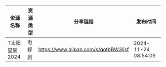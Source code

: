 | 资源名称      | 资源类型 | 分享链接                                 | 发布时间                |
| --------- | ---- | ------------------------------------ | ------------------- |
| T太阳星辰2024 | 电视剧  | https://www.alipan.com/s/qotbBW3ijsf | 2024-11-24 08:54:09 |

